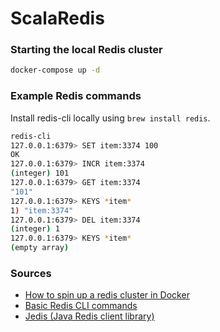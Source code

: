 # ScalaRedis

### Starting the local Redis cluster

```bash
docker-compose up -d
```

### Example Redis commands

Install redis-cli locally using `brew install redis`.

```bash
redis-cli
127.0.0.1:6379> SET item:3374 100
OK
127.0.0.1:6379> INCR item:3374
(integer) 101
127.0.0.1:6379> GET item:3374
"101"
127.0.0.1:6379> KEYS *item*
1) "item:3374"
127.0.0.1:6379> DEL item:3374
(integer) 1
127.0.0.1:6379> KEYS *item*
(empty array)
```

### Sources
- [How to spin up a redis cluster in Docker](https://www.merge.dev/blog/how-to-spin-up-redis-cluster-in-docker)
- [Basic Redis CLI commands](https://redis.io/docs/connect/cli/)
- [Jedis (Java Redis client library)](https://github.com/redis/jedis)
